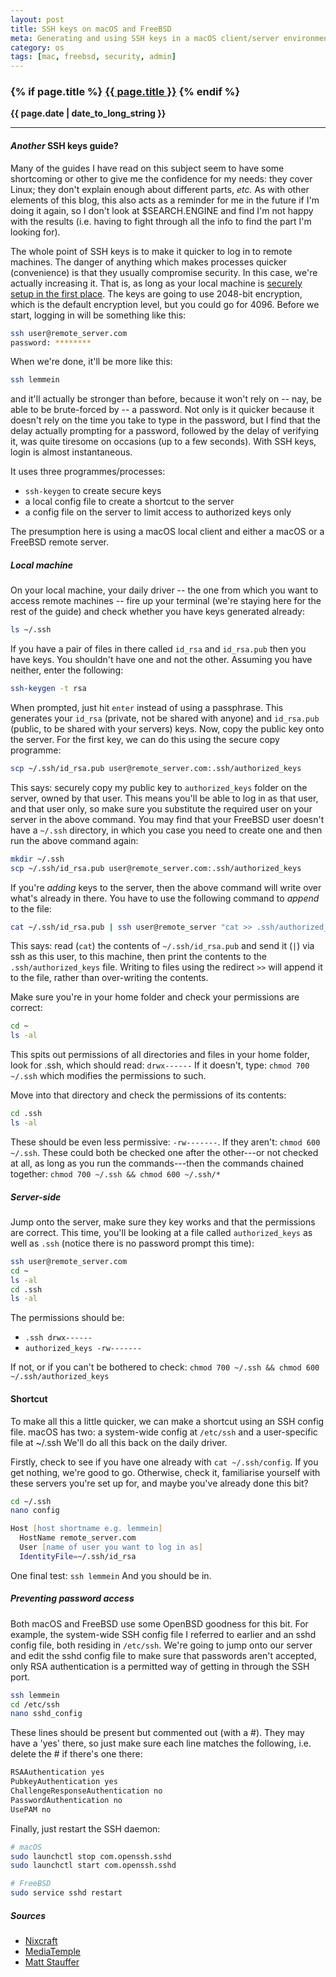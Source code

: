 ```yaml
---
layout: post
title: SSH keys on macOS and FreeBSD
meta: Generating and using SSH keys in a macOS client/server environment for fast and secure login.
category: os
tags: [mac, freebsd, security, admin]
---
```

<h3 class="page.title">
  {% if page.title %}
    <a href="{{ site.baseurl }}{{ page.url }}">{{ page.title }}</a>
  {% endif %}
</h3>

**{{ page.date | date_to_long_string }}**

___
#### *Another* SSH keys guide?
Many of the guides I have read on this subject seem to have some shortcoming or other to give me the confidence for my needs: they cover Linux; they don't explain enough about different parts, *etc.*
As with other elements of this blog, this also acts as a reminder for me in the future if I'm doing it again, so I don't look at $SEARCH.ENGINE and find I'm not happy with the results (i.e. having to fight through all the info to find the part I'm looking for).

The whole point of SSH keys is to make it quicker to log in to remote machines.
The danger of anything which makes processes quicker (convenience) is that they usually compromise security.
In this case, we're actually increasing it.
That is, as long as your local machine is [securely setup in the first place](https://github.com/drduh/macOS-Security-and-Privacy-Guide).
The keys are going to use 2048-bit encryption, which is the default encryption level, but you could go for 4096.
Before we start, logging in will be something like this:

```zsh
ssh user@remote_server.com
password: ********
```
When we're done, it'll be more like this:
```zsh
ssh lemmein
```
and it'll actually be stronger than before, because it won't rely on -- nay, be able to be brute-forced by -- a password.
Not only is it quicker because it doesn't rely on the time you take to type in the password, but I find that the delay actually prompting for a password, followed by the delay of verifying it, was quite tiresome on occasions (up to a few seconds).
With SSH keys, login is almost instantaneous.

It uses three programmes/processes:
* `ssh-keygen` to create secure keys
* a local config file to create a shortcut to the server
* a config file on the server to limit access to authorized keys only

The presumption here is using a macOS local client and either a macOS or a FreeBSD remote server.

##### Local machine
On your local machine, your daily driver -- the one from which you want to access remote machines -- fire up your terminal (we're staying here for the rest of the guide) and check whether you have keys generated already:

```zsh
ls ~/.ssh
```
If you have a pair of files in there called `id_rsa` and `id_rsa.pub` then you have keys.
You shouldn't have one and not the other.
Assuming you have neither, enter the following:

```zsh
ssh-keygen -t rsa
```
When prompted, just hit `enter` instead of using a passphrase.
This generates your `id_rsa` (private, not be shared with anyone) and `id_rsa.pub` (public, to be shared with your servers) keys.
Now, copy the public key onto the server.
For the first key, we can do this using the secure copy programme:

```zsh
scp ~/.ssh/id_rsa.pub user@remote_server.com:.ssh/authorized_keys
```
This says: securely copy my public key to `authorized_keys` folder on the server, owned by that user.
This means you'll be able to log in as that user, and that user only, so make sure you substitute the required user on your server in the above command.
You may find that your FreeBSD user doesn't have a `~/.ssh` directory, in which you case you need to create one and then run the above command again:

```zsh
mkdir ~/.ssh
scp ~/.ssh/id_rsa.pub user@remote_server.com:.ssh/authorized_keys
```
If you're *adding* keys to the server, then the above command will write over what's already in there.
You have to use the following command to *append* to the file:

```zsh
cat ~/.ssh/id_rsa.pub | ssh user@remote_server "cat >> .ssh/authorized_keys"
```
This says: read (`cat`) the contents of `~/.ssh/id_rsa.pub` and send it (`|`) via ssh as this user, to this machine, then print the contents to the `.ssh/authorized_keys` file.
Writing to files using the redirect `>>` will append it to the file, rather than over-writing the contents.

Make sure you're in your home folder and check your permissions are correct:

```zsh
cd ~
ls -al
```
This spits out permissions of all directories and files in your home folder, look for .ssh, which should read: `drwx------`
If it doesn't, type: `chmod 700 ~/.ssh` which modifies the permissions to such.

Move into that directory and check the permissions of its contents:

```zsh
cd .ssh
ls -al
```
These should be even less permissive: `-rw-------`.
If they aren't: `chmod 600 ~/.ssh`.
These could both be checked one after the other---or not checked at all, as long as you run the commands---then the commands chained together: `chmod 700 ~/.ssh && chmod 600 ~/.ssh/*`

##### Server-side
Jump onto the server, make sure they key works and that the permissions are correct.
This time, you'll be looking at a file called `authorized_keys` as well as `.ssh` (notice there is no password prompt this time):

```zsh
ssh user@remote_server.com
cd ~
ls -al
cd .ssh
ls -al
```
The permissions should be:
* `.ssh drwx------`
* `authorized_keys -rw-------`

If not, or if you can't be bothered to check: `chmod 700 ~/.ssh && chmod 600 ~/.ssh/authorized_keys`

#### Shortcut
To make all this a little quicker, we can make a shortcut using an SSH config file.
macOS has two: a system-wide config at `/etc/ssh` and a user-specific file at ~/.ssh
We'll do all this back on the daily driver.

Firstly, check to see if you have one already with `cat ~/.ssh/config`.
If you get nothing, we're good to go.
Otherwise, check it, familiarise yourself with these servers you're set up for, and maybe you've already done this bit?

```zsh
cd ~/.ssh
nano config

Host [host shortname e.g. lemmein]
  HostName remote_server.com
  User [name of user you want to log in as]
  IdentityFile=~/.ssh/id_rsa
```

One final test: `ssh lemmein`
And you should be in.

##### Preventing password access
Both macOS and FreeBSD use some OpenBSD goodness for this bit.
For example, the system-wide SSH config file I referred to earlier and an sshd config file, both residing in `/etc/ssh`.
We're going to jump onto our server and edit the sshd config file to make sure that passwords aren't accepted, only RSA authentication is a permitted way of getting in through the SSH port.

```zsh
ssh lemmein
cd /etc/ssh
nano sshd_config
```
These lines should be present but commented out (with a #).
They may have a 'yes' there, so just make sure each line matches the following, i.e. delete the # if there's one there:

```zsh
RSAAuthentication yes
PubkeyAuthentication yes
ChallengeResponseAuthentication no
PasswordAuthentication no
UsePAM no
```
Finally, just restart the SSH daemon:
```zsh
# macOS
sudo launchctl stop com.openssh.sshd
sudo launchctl start com.openssh.sshd

# FreeBSD
sudo service sshd restart
```

##### Sources
* [Nixcraft](https://www.cyberciti.biz/faq/create-ssh-config-file-on-linux-unix/)
* [MediaTemple](https://mediatemple.net/community/products/dv/204644740/using-ssh-keys-on-your-server)
* [Matt Stauffer](https://mattstauffer.co/blog/setting-up-a-new-os-x-development-machine-part-3-dotfiles-rc-files-and-ssh-config#ssh)
